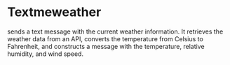 # Textmeweather
sends a text message with the current weather information. It retrieves the weather data from an API, converts the temperature from Celsius to Fahrenheit, and constructs a message with the temperature, relative humidity, and wind speed.
